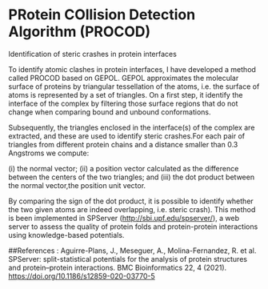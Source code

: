 # PRotein COllision Detection Algorithm (PROCOD)


Identification of steric crashes in protein interfaces

To identify atomic clashes in protein interfaces, I have developed a method called PROCOD based on GEPOL.
GEPOL approximates the molecular surface of proteins by triangular tessellation of the atoms,
i.e. the surface of atoms is represented by a set of triangles. On a first step, it identify
the interface of the complex by filtering those surface regions that do not change when comparing
bound and unbound conformations. 

Subsequently, the triangles enclosed in the interface(s) of the complex are extracted, and these
are used to identify steric crashes.For each pair of triangles from different protein chains and
a distance smaller than 0.3 Angstroms we compute: 

(i) the normal vector; 
(ii) a position vector calculated as the difference between the centers of the two triangles; and 
(iii) the dot product between the normal vector,the position unit vector.

By comparing the sign of the dot product, it is possible to identify
whether the two given atoms are indeed overlapping, i.e. steric crash). 
This method is been implemented in SPServer (http://sbi.upf.edu/spserver/), a web server to assess 
the quality of protein folds and protein-protein interactions using knowledge-based potentials.


##References : 
Aguirre-Plans, J., Meseguer, A., Molina-Fernandez, R. et al. SPServer: split-statistical potentials for the analysis of protein structures and protein–protein interactions. BMC Bioinformatics 22, 4 (2021). https://doi.org/10.1186/s12859-020-03770-5
